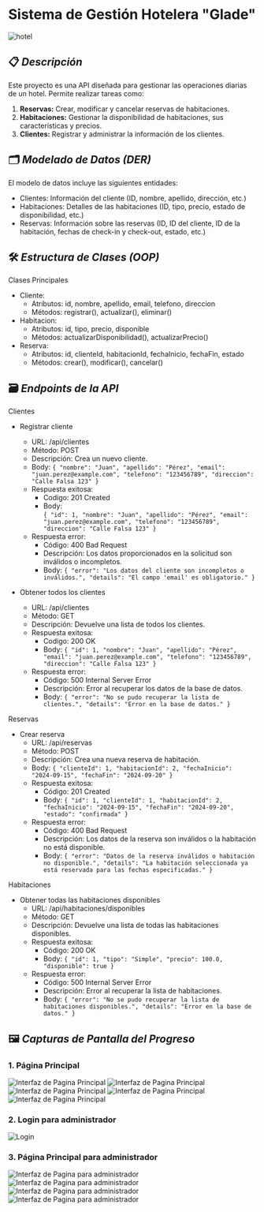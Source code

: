 # __Sistema de Gestión Hotelera "Glade"__
![hotel](https://rockonrr.com/wp-content/uploads/2021/02/Booking-Appointment.png)

## 📋 _Descripción_
Este proyecto es una API diseñada para gestionar las operaciones diarias de un hotel. Permite realizar tareas como:

1. **Reservas:** Crear, modificar y cancelar reservas de habitaciones.
2. **Habitaciones:** Gestionar la disponibilidad de habitaciones, sus características y precios.
3. **Clientes:** Registrar y administrar la información de los clientes.

## 🗂️ _Modelado de Datos (DER)_
El modelo de datos incluye las siguientes entidades:

* Clientes: Información del cliente (ID, nombre, apellido, dirección, etc.)
* Habitaciones: Detalles de las habitaciones (ID, tipo, precio, estado de disponibilidad, etc.)
* Reservas: Información sobre las reservas (ID, ID del cliente, ID de la habitación, fechas de check-in y check-out, estado, etc.)

## 🛠️ _Estructura de Clases (OOP)_
Clases Principales
* Cliente:
    * Atributos: id, nombre, apellido, email, telefono, direccion
    * Métodos: registrar(), actualizar(), eliminar()
* Habitacion:
    * Atributos: id, tipo, precio, disponible
    * Métodos: actualizarDisponibilidad(), actualizarPrecio()
* Reserva:
    * Atributos: id, clienteId, habitacionId, fechaInicio, fechaFin, estado
    * Métodos: crear(), modificar(), cancelar()

## 🗃️ _Endpoints de la API_
Clientes
* Registrar cliente
    * URL: /api/clientes
    * Método: POST
    * Descripción: Crea un nuevo cliente.
    * Body:
        `{
        "nombre": "Juan",
        "apellido": "Pérez",
        "email": "juan.perez@example.com",
        "telefono": "123456789",
        "direccion": "Calle Falsa 123"
        }`
    * Respuesta exitosa:
        * Codigo: 201 Created
        * Body:   
            `{
            "id": 1,
            "nombre": "Juan",
            "apellido": "Pérez",
            "email": "juan.perez@example.com",
            "telefono": "123456789",
            "direccion": "Calle Falsa 123"
            }`
    * Respuesta error:
        * Código: 400 Bad Request
        * Descripción: Los datos proporcionados en la solicitud son inválidos o incompletos.
        * Body:
            `{
            "error": "Los datos del cliente son incompletos o inválidos.",
            "details": "El campo 'email' es obligatorio."
            }`

* Obtener todos los clientes
    * URL: /api/clientes
    * Método: GET
    * Descripción: Devuelve una lista de todos los clientes.
    * Respuesta exitosa:
        * Codigo: 200 OK
        * Body: 
            `{
                "id": 1,
                "nombre": "Juan",
                "apellido": "Pérez",
                "email": "juan.perez@example.com",
                "telefono": "123456789",
                "direccion": "Calle Falsa 123"
            }`
    * Respuesta error:
        * Código: 500 Internal Server Error
        * Descripción: Error al recuperar los datos de la base de datos.
        * Body:
            `{
            "error": "No se pudo recuperar la lista de clientes.",
            "details": "Error en la base de datos."
            }`

Reservas
* Crear reserva
    * URL: /api/reservas
    * Método: POST
    * Descripción: Crea una nueva reserva de habitación.
    * Body:
        `{
        "clienteId": 1,
        "habitacionId": 2,
        "fechaInicio": "2024-09-15",
        "fechaFin": "2024-09-20"
        }`
    * Respuesta exitosa:
        * Código: 201 Created
        * Body:
            `{
            "id": 1,
            "clienteId": 1,
            "habitacionId": 2,
            "fechaInicio": "2024-09-15",
            "fechaFin": "2024-09-20",
            "estado": "confirmada"
            }`
    * Respuesta error:
        * Código: 400 Bad Request
        * Descripción: Los datos de la reserva son inválidos o la habitación no está disponible.
        * Body:
            `{
            "error": "Datos de la reserva inválidos o habitación no disponible.",
            "details": "La habitación seleccionada ya está reservada para las fechas especificadas."
            }`

Habitaciones
* Obtener todas las habitaciones disponibles
    * URL: /api/habitaciones/disponibles
    * Método: GET
    * Descripción: Devuelve una lista de todas las habitaciones disponibles.
    * Respuesta exitosa:
        * Código: 200 OK
        * Body:
            `{
                "id": 1,
                "tipo": "Simple",
                "precio": 100.0,
                "disponible": true
            }`
    * Respuesta error:
        * Código: 500 Internal Server Error
        * Descripción: Error al recuperar la lista de habitaciones.
        * Body:
            `{
            "error": "No se pudo recuperar la lista de habitaciones disponibles.",
            "details": "Error en la base de datos."
            }`
    
## 🖼️ _Capturas de Pantalla del Progreso_

### 1. Página Principal
![Interfaz de Pagina Principal](Frontend/assets/Pagina_Principal_1.PNG)
![Interfaz de Pagina Principal](Frontend/assets/Pagina_Principal_2.PNG)
![Interfaz de Pagina Principal](Frontend/assets/Pagina_Principal_3.PNG)
![Interfaz de Pagina Principal](Frontend/assets/Pagina_Principal_6.PNG)
![Interfaz de Pagina Principal](Frontend/assets/Pagina_Principal_5.PNG)

### 2. Login para administrador
![Login](Frontend/assets/Login.PNG)

### 3. Página Principal para administrador
![Interfaz de Pagina para administrador](Frontend/assets/Pagina_Admin_Inicio.PNG)
![Interfaz de Pagina para administrador](Frontend/assets/Pagina_Admin_Habitaciones.PNG)
![Interfaz de Pagina para administrador](Frontend/assets/Pagina_Admin_Reservas.PNG)
![Interfaz de Pagina para administrador](Frontend/assets/Pagina_Admin_Clientes.PNG)
